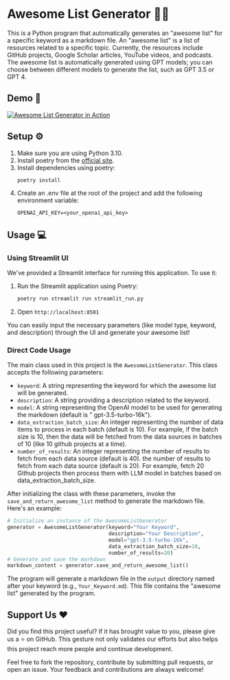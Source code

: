 # Awesome List Generator 📜✨

This is a Python program that automatically generates an "awesome list" for a specific
keyword as a markdown file. An "awesome list" is a list of resources related to a
specific topic. Currently, the resources include GitHub projects, Google Scholar
articles, YouTube videos, and podcasts. The awesome list is automatically generated
using GPT models; you can choose between different models to generate the list, such as
GPT 3.5 or GPT 4.

## Demo 🎥

[![Awesome List Generator in Action](https://img.youtube.com/vi/<video-id>/0.jpg)](https://www.youtube.com/shorts/HpYze-xr_r4 "Click to Watch!")

## Setup ⚙️

1. Make sure you are using Python 3.10.
2. Install poetry from the [official site](https://python-poetry.org/docs/#installation).
3. Install dependencies using poetry:
    ```bash
    poetry install
    ```
4. Create an .env file at the root of the project and add the following environment variable:
    ```
    OPENAI_API_KEY=<your_openai_api_key>
    ```

## Usage 💻

### Using Streamlit UI

We've provided a Streamlit interface for running this application. To use it:

1. Run the Streamlit application using Poetry:
    ```bash
    poetry run streamlit run streamlit_run.py
    ```

2. Open `http://localhost:8501`

You can easily input the necessary parameters (like model type, keyword, and description) through the UI and generate your awesome list!

### Direct Code Usage

The main class used in this project is the `AwesomeListGenerator`. This class accepts the following parameters:

- `keyword`: A string representing the keyword for which the awesome list will be generated.
- `description`: A string providing a description related to the keyword.
- `model`: A string representing the OpenAI model to be used for generating the markdown (default is "
  gpt-3.5-turbo-16k").
- `data_extraction_batch_size`: An integer representing the number of data items to process in each batch (default is
  10). For example, if the batch size is 10, then the data will be fetched from the data sources in batches of 10 (like
  10 github projects at a time).
- `number_of_results`: An integer representing the number of results to fetch from each data source (default is 40). the
  number of results to fetch from each data source (default is 20). For example, fetch 20 Github projects then process
  them with LLM model in batches based on data_extraction_batch_size.

After initializing the class with these parameters, invoke the `save_and_return_awesome_list` method to generate the markdown file. Here's an example:

```python
# Initialize an instance of the AwesomeListGenerator
generator = AwesomeListGenerator(keyword="Your Keyword",
                                 description="Your Description",
                                 model="gpt-3.5-turbo-16k",
                                 data_extraction_batch_size=10,
                                 number_of_results=20)
# Generate and save the markdown
markdown_content = generator.save_and_return_awesome_list()
```

The program will generate a markdown file in the `output` directory named after your keyword (e.g., `Your_Keyword.md`).
This file contains the "awesome list" generated by the program.

## Support Us ❤️

Did you find this project useful? If it has brought value to you, please give us a ⭐ on GitHub. This gesture not only validates our efforts but also helps this project reach more people and continue development.

Feel free to fork the repository, contribute by submitting pull requests, or open an issue. Your feedback and
contributions are always welcome!

